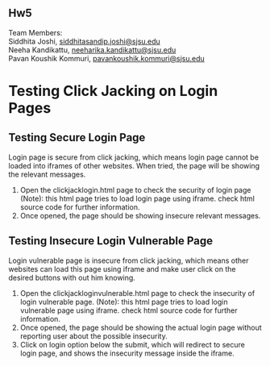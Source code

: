 ## Hw5
Team Members: <br />
Siddhita Joshi, siddhitasandip.joshi@sjsu.edu <br />
Neeha Kandikattu, neeharika.kandikattu@sjsu.edu <br />
Pavan Koushik Kommuri, pavankoushik.kommuri@sjsu.edu

# Testing Click Jacking on Login Pages

## Testing Secure Login Page

Login page is secure from click jacking, which means login page cannot be loaded into iframes of other websites. When tried, the page will be showing the relevant messages.

1. Open the clickjacklogin.html page to check the security of login page
(Note): this html page tries to load login page using iframe. check html source code for further information.
2. Once opened, the page should be showing insecure relevant messages.

## Testing Insecure Login Vulnerable Page
Login vulnerable page is insecure from click jacking, which means other websites can load this page using iframe and make user click on the desired buttons with out him knowing.

1. Open the clickjackloginvulnerable.html page to check the insecurity of login vulnerable page.
(Note): this html page tries to load login vulnerable page using iframe. check html source code for further information.
2. Once opened, the page should be showing the actual login page without reporting user about the possible insecurity.
3. Click on login option below the submit, which will redirect to secure login page, and shows the insecurity message inside the iframe.
